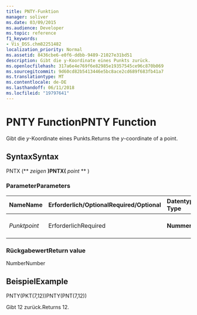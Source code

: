```yaml
---
title: PNTY-Funktion
manager: soliver
ms.date: 03/09/2015
ms.audience: Developer
ms.topic: reference
f1_keywords:
- Vis_DSS.chm82251482
localization_priority: Normal
ms.assetid: 8436cbe6-e0f6-ddbb-9489-21027e31bd51
description: Gibt die y-Koordinate eines Punkts zurück.
ms.openlocfilehash: 317a6e4e769f6e82985e19357545ce96c870b069
ms.sourcegitcommit: 9d60cd82b5413446e5bc8ace2cd689f683fb41a7
ms.translationtype: MT
ms.contentlocale: de-DE
ms.lasthandoff: 06/11/2018
ms.locfileid: "19797641"
---
```

# <a name="pnty-function"></a><span data-ttu-id="10026-103">PNTY Function</span><span class="sxs-lookup"><span data-stu-id="10026-103">PNTY Function</span></span>

<span data-ttu-id="10026-104">Gibt die _y_-Koordinate eines Punkts.</span><span class="sxs-lookup"><span data-stu-id="10026-104">Returns the  _y_-coordinate of a point.</span></span>
  
## <a name="syntax"></a><span data-ttu-id="10026-105">Syntax</span><span class="sxs-lookup"><span data-stu-id="10026-105">Syntax</span></span>

<span data-ttu-id="10026-106">PNTX (** *zeigen* **)</span><span class="sxs-lookup"><span data-stu-id="10026-106">PNTX(** *point* ** )</span></span> 
  
### <a name="parameters"></a><span data-ttu-id="10026-107">Parameter</span><span class="sxs-lookup"><span data-stu-id="10026-107">Parameters</span></span>

|<span data-ttu-id="10026-108">**Name**</span><span class="sxs-lookup"><span data-stu-id="10026-108">**Name**</span></span>|<span data-ttu-id="10026-109">**Erforderlich/Optional**</span><span class="sxs-lookup"><span data-stu-id="10026-109">**Required/Optional**</span></span>|<span data-ttu-id="10026-110">**Datentyp**</span><span class="sxs-lookup"><span data-stu-id="10026-110">**Data Type**</span></span>|<span data-ttu-id="10026-111">**Beschreibung**</span><span class="sxs-lookup"><span data-stu-id="10026-111">**Description**</span></span>|
|:-----|:-----|:-----|:-----|
| <span data-ttu-id="10026-112">_Punkt_</span><span class="sxs-lookup"><span data-stu-id="10026-112">_point_</span></span> <br/> |<span data-ttu-id="10026-113">Erforderlich</span><span class="sxs-lookup"><span data-stu-id="10026-113">Required</span></span>  <br/> |<span data-ttu-id="10026-114">**Nummer**</span><span class="sxs-lookup"><span data-stu-id="10026-114">**Number**</span></span> <br/> |<span data-ttu-id="10026-115">Die _y_-Koordinate des Punkts.</span><span class="sxs-lookup"><span data-stu-id="10026-115">The  _y_-coordinate of the point.</span></span>  <br/> |
   
### <a name="return-value"></a><span data-ttu-id="10026-116">Rückgabewert</span><span class="sxs-lookup"><span data-stu-id="10026-116">Return value</span></span>

<span data-ttu-id="10026-117">Number</span><span class="sxs-lookup"><span data-stu-id="10026-117">Number</span></span>
  
## <a name="example"></a><span data-ttu-id="10026-118">Beispiel</span><span class="sxs-lookup"><span data-stu-id="10026-118">Example</span></span>

<span data-ttu-id="10026-119">PNTY(PKT(7,12))</span><span class="sxs-lookup"><span data-stu-id="10026-119">PNTY(PNT(7,12))</span></span> 
  
<span data-ttu-id="10026-120">Gibt 12 zurück.</span><span class="sxs-lookup"><span data-stu-id="10026-120">Returns 12.</span></span> 
  

